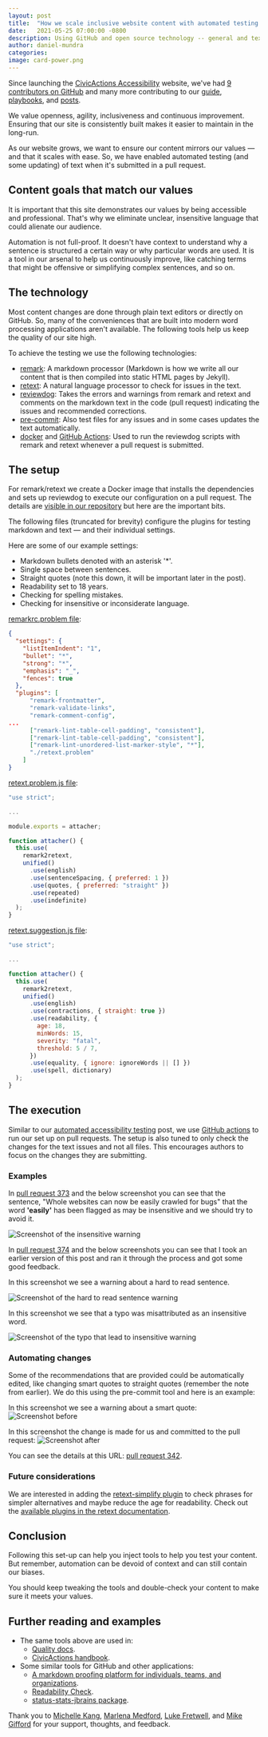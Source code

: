 ```yaml
---
layout: post
title:  "How we scale inclusive website content with automated testing and open source tools"
date:   2021-05-25 07:00:00 -0800
description: Using GitHub and open source technology -- general and text-specific -- we created a continuous text feedback mechanism to help ensure our content meets out standards.
author: daniel-mundra
categories: 
image: card-power.png
---
```


Since launching the [CivicActions Accessibility](https://accessibility.civicactions.com/) website, we've had [9 contributors on GitHub](https://github.com/CivicActions/accessibility) and many more contributing to our [guide](/guide), [playbooks](/playbook), and [posts](/news).

We value openness, agility, inclusiveness and continuous improvement. Ensuring that our site is consistently built makes it easier to maintain in the long-run.

As our website grows, we want to ensure our content mirrors our values — and that it scales with ease. So, we have enabled automated testing (and some updating) of text when it's submitted in a pull request.

## Content goals that match our values

It is important that this site demonstrates our values by being accessible and professional. That's why we eliminate unclear, insensitive language that could alienate our audience.

Automation is not full-proof. It doesn't have context to understand why a sentence is structured a certain way or why particular words are used. It is a tool in our arsenal to help us continuously improve, like catching terms that might be offensive or simplifying complex sentences, and so on.

## The technology

Most content changes are done through plain text editors or directly on GitHub. So, many of the conveniences that are built into modern word processing applications aren't available. The following tools help us keep the quality of our site high.

To achieve the testing we use the following technologies:
* [remark](https://github.com/remarkjs/remark): A markdown processor (Markdown is how we write all our content that is then compiled into static HTML pages by Jekyll).
* [retext](https://github.com/retextjs/retext): A natural language processor to check for issues in the text.
* [reviewdog](https://github.com/reviewdog/reviewdog): Takes the errors and warnings from remark and retext and comments on the markdown text in the code (pull request) indicating the issues and recommended corrections.
* [pre-commit](https://pre-commit.com/): Also test files for any issues and in some cases updates the text automatically.
* [docker](https://www.docker.com/) and [GitHub Actions](https://github.com/features/actions): Used to run the reviewdog scripts with remark and retext whenever a pull request is submitted.

## The setup

For remark/retext we create a Docker image that installs the dependencies and sets up reviewdog to execute our configuration on a pull request. The details are [visible in our repository](https://github.com/CivicActions/accessibility/tree/main/lint) but here are the important bits.

The following files (truncated for brevity) configure the plugins for testing markdown and text — and their individual settings. 

Here are some of our example settings:
* Markdown bullets denoted with an asterisk '*'.
* Single space between sentences.
* Straight quotes (note this down, it will be important later in the post).
* Readability set to 18 years.
* Checking for spelling mistakes.
* Checking for insensitive or inconsiderate language.

[remarkrc.problem file](https://github.com/CivicActions/accessibility/blob/main/lint/config/remarkrc.problem):
```json
{
  "settings": {
    "listItemIndent": "1",
    "bullet": "*",
    "strong": "*",
    "emphasis": "_",
    "fences": true
  },
  "plugins": [
      "remark-frontmatter",
      "remark-validate-links",
      "remark-comment-config",
...
      ["remark-lint-table-cell-padding", "consistent"],
      ["remark-lint-table-cell-padding", "consistent"],
      ["remark-lint-unordered-list-marker-style", "*"],
      "./retext.problem"
    ]
}
```

[retext.problem.js file](https://github.com/CivicActions/accessibility/blob/main/lint/config/retext.problem.js):
```javascript
"use strict";

...

module.exports = attacher;

function attacher() {
  this.use(
    remark2retext,
    unified()
      .use(english)
      .use(sentenceSpacing, { preferred: 1 })
      .use(quotes, { preferred: "straight" })
      .use(repeated)
      .use(indefinite)
  );
}
```

[retext.suggestion.js file](https://github.com/CivicActions/accessibility/blob/main/lint/config/retext.suggestion.js):
```javascript
"use strict";

...

function attacher() {
  this.use(
    remark2retext,
    unified()
      .use(english)
      .use(contractions, { straight: true })
      .use(readability, {
        age: 18,
        minWords: 15,
        severity: "fatal",
        threshold: 5 / 7,
      })
      .use(equality, { ignore: ignoreWords || [] })
      .use(spell, dictionary)
  );
}
```

## The execution

Similar to our [automated accessibility testing](/posts/automated-accessibility-testing-leveraging-github-actions-and-pa11y-ci-with-axe) post, we use [GitHub actions](https://github.com/CivicActions/accessibility/blob/main/.github/workflows/reviewdog.yml) to run our set up on pull requests. The setup is also tuned to only check the changes for the text issues and not all files. This encourages authors to focus on the changes they are submitting.

### Examples

In [pull request 373](https://github.com/CivicActions/accessibility/pull/373/files) and the below screenshot you can see that the sentence, "Whole websites can now be easily crawled for bugs" that the word **'easily'** has been flagged as may be insensitive and we should try to avoid it.

![Screenshot of the insensitive warning](/assets/img/insensitive-text-warning.png)

In [pull request 374](https://github.com/CivicActions/accessibility/pull/374/commits/9b6c162495de0c5212e5cf99b27470e710082bdb) and the below screenshots you can see that I took an earlier version of this post and ran it through the process and got some good feedback.

In this screenshot we see a warning about a hard to read sentence.

![Screenshot of the hard to read sentence warning](/assets/img/hard-to-read-sentence-warning.png)

In this screenshot we see that a typo was misattributed as an insensitive word.

![Screenshot of the typo that lead to insensitive warning](/assets/img/typo-lead-to-insensitive-warning.png)

### Automating changes

Some of the recommendations that are provided could be automatically edited, like changing smart quotes to straight quotes (remember the note from earlier). We do this using the pre-commit tool and here is an example:

In this screenshot we see a warning about a smart quote:
![Screenshot before](/assets/img/smart-quote-warning.png)

In this screenshot the change is made for us and committed to the pull request:
![Screenshot after](/assets/img/smark-quote-fix.png)

You can see the details at this URL: [pull request 342](https://github.com/CivicActions/accessibility/pull/342).

### Future considerations

We are interested in adding the [retext-simplify plugin](https://github.com/retextjs/retext-simplify) to check phrases for simpler alternatives and maybe reduce the age for readability. Check out the [available plugins in the retext documentation](https://github.com/retextjs/retext/blob/main/doc/plugins.md).

## Conclusion

Following this set-up can help you inject tools to help you test your content. But remember, automation can be devoid of context and can still contain our biases. 

You should keep tweaking the tools and double-check your content to make sure it meets your values.

## Further reading and examples
* The same tools above are used in:
  * [Quality docs](https://github.com/sparkartgroup/quality-docs/).
  * [CivicActions handbook](https://github.com/CivicActions/handbook).
* Some similar tools for GitHub and other applications:
  * [A markdown proofing platform for individuals, teams, and organizations](https://github.com/ritterim/markdown-proofing).
  * [Readability Check](https://marketplace.visualstudio.com/items?itemName=jemcclin.readabilitycheck).
  * [status-stats-jbrains package](https://atom.io/packages/status-stats-jbrains).

Thank you to [Michelle Kang](/about/people/michelle-kang), [Marlena Medford](https://civicactions.com/team/marlena-medford), [Luke Fretwell](/about/people/luke-fretwell), and [Mike Gifford](/about/people/mike-gifford) for your support, thoughts, and feedback.
